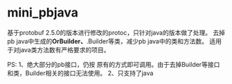 # mini_pbjava
基于protobuf 2.5.0的版本进行修改的protoc，只针对java的版本做了处理。
去掉pb java中生成的**OrBuilder、**.Builder等类，减少pb java中的类和方法数。
适用于对java类方法数有严格要求的项目。

PS: 
1、绝大部分的pb接口，仍按 原有的方式即可调用。由于去掉Builder等接口和类，Builder相关的接口无法使用。
2、只支持了java